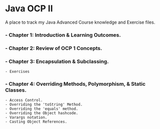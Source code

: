 # Java OCP II
A place to track my Java Advanced Course knowledge and Exercise files.

### - Chapter 1: Introduction & Learning Outcomes.
### - Chapter 2: Review of OCP 1 Concepts.
### - Chapter 3: Encapsulation & Subclassing.
    - Exercises
### - Chapter 4: Overriding Methods, Polymorphism, & Static Classes.
    - Access Control.
    - Overriding the 'toString' Method.
    - Overriding the 'equals' method.
    - Overriding the Object hashcode.
    - Varargs notation.
    - Casting Object References.